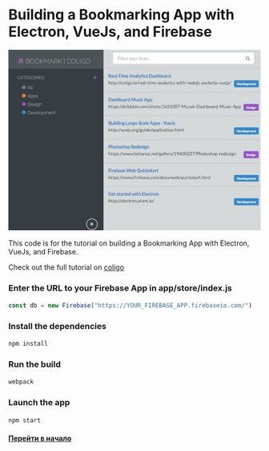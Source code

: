 # Building a Bookmarking App with Electron, VueJs, and Firebase


![](./app-with-electron-vuejs-and-firebase.jpg "app-with-electron-vuejs-and-firebase")


This code is for the tutorial on building a Bookmarking App with Electron, VueJs, and Firebase.

Check out the full tutorial on [coligo](http://coligo.io/bookmarking-app-electron-vuejs-firebase/)

### Enter the URL to your Firebase App in **app/store/index.js**

```javascript
const db = new Firebase("https://YOUR_FIREBASE_APP.firebaseio.com/")
```

### Install the dependencies

```bash
npm install
```

### Run the build

```bash
webpack
```

### Launch the app

```bash
npm start
```


#### [Перейти в начало](https://github.com/tsvetkovpro/sources#desktop)
